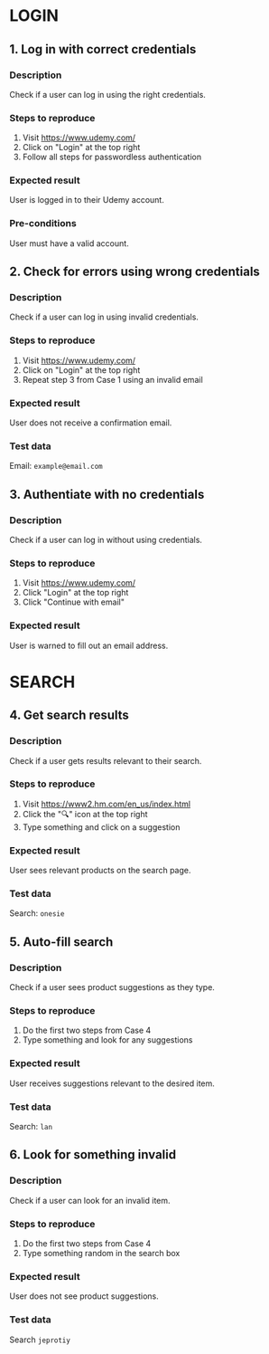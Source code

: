# LOGIN
## 1. Log in with correct credentials
### Description
Check if a user can log in using the right credentials.
### Steps to reproduce
1. Visit https://www.udemy.com/
2. Click on "Login" at the top right
3. Follow all steps for passwordless authentication
### Expected result
User is logged in to their Udemy account.
### Pre-conditions
User must have a valid account.

## 2. Check for errors using wrong credentials
### Description
Check if a user can log in using invalid credentials.
### Steps to reproduce
1. Visit https://www.udemy.com/
2. Click on "Login" at the top right
3. Repeat step 3 from Case 1 using an invalid email
### Expected result
User does not receive a confirmation email.
### Test data
Email: `example@email.com`

## 3. Authentiate with no credentials
### Description
Check if a user can log in without using credentials.
### Steps to reproduce
1. Visit https://www.udemy.com/
2. Click "Login" at the top right
3. Click "Continue with email"
### Expected result
User is warned to fill out an email address.

# SEARCH<br/>
## 4. Get search results
### Description
Check if a user gets results relevant to their search.
### Steps to reproduce
1. Visit https://www2.hm.com/en_us/index.html
2. Click the "🔍" icon at the top right
3. Type something and click on a suggestion
### Expected result
User sees relevant products on the search page.
### Test data
Search: `onesie`

## 5. Auto-fill search
### Description
Check if a user sees product suggestions as they type.
### Steps to reproduce
1. Do the first two steps from Case 4
2. Type something and look for any suggestions
### Expected result
User receives suggestions relevant to the desired item.
### Test data
Search: `lan`

## 6. Look for something invalid
### Description
Check if a user can look for an invalid item.
### Steps to reproduce
1. Do the first two steps from Case 4
2. Type something random in the search box
### Expected result
User does not see product suggestions.
### Test data
Search `jeprotiy`
